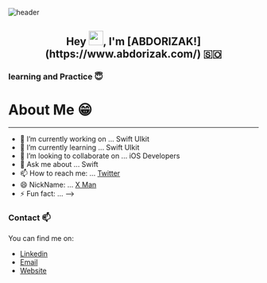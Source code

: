 ![header](https://capsule-render.vercel.app/api?type=waving&color=gradient&height=200&section=header&text=Hey%20I%27m%20X%20MAN%F0%9F%8C%A9&animation=twinkling&fontSize=40)

<h2 align="center">
 Hey <img src="https://github.com/TheDudeThatCode/TheDudeThatCode/blob/master/Assets/Hi.gif" width="29px">, I'm [ABDORIZAK!](https://www.abdorizak.com/) 🇸🇴</h1>

### learning and Practice 😇

# About Me 😁

---

- 🔭 I’m currently working on ... Swift UIkit
- 🌱 I’m currently learning ... Swift UIkit
- 👯 I’m looking to collaborate on ... iOS Developers
- 💬 Ask me about ... Swift
- 📫 How to reach me: ... [Twitter](twitter.com/abdorizak3)
- 😄 NickName: ... [X Man](facebook.com/abdorizak3)
- ⚡ Fun fact: ...
  -->

### Contact 📫

You can find me on:

- [Linkedin](https://www.linkedin.com/in/abdorizak-abdalla-6a221910a/)
- [Email](mailto:cabdirizaaqyare12@gmail.com)
- [Website](https://abdorizak.com)

